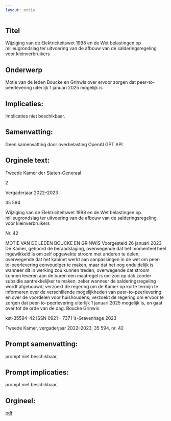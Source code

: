 ```yaml
---
layout: motie
---
```

## Titel
Wijziging van de Elektriciteitswet 1998 en de Wet belastingen op milieugrondslag ter uitvoering van de afbouw van de salderingsregeling voor kleinverbruikers
## Onderwerp
Motie van de leden Boucke en Grinwis over ervoor zorgen dat peer-to-peerlevering uiterlijk 1 januari 2025 mogelijk is
## Implicaties:
Implicaties niet beschikbaar.
## Samenvatting:
Geen samenvatting door overbelasting OpenAI GPT API
## Orginele text:


Tweede Kamer der Staten-Generaal

2

Vergaderjaar 2022–2023

35 594

Wijziging van de Elektriciteitswet 1998 en de
Wet belastingen op milieugrondslag ter
uitvoering van de afbouw van de
salderingsregeling voor kleinverbruikers

Nr. 42

MOTIE VAN DE LEDEN BOUCKE EN GRINWIS
Voorgesteld 26 januari 2023
De Kamer,
gehoord de beraadslaging,
overwegende dat het momenteel heel ingewikkeld is om zelf opgewekte
stroom met anderen te delen;
overwegende dat het kabinet werkt aan aanpassingen in de wet om
peer-to-peerlevering eenvoudiger te maken, maar dat het nog onduidelijk
is wanneer dit in werking zou kunnen treden;
overwegende dat stroom kunnen leveren aan de buren een maatregel is
om zon op dak zonder subsidie aantrekkelijker te maken, zeker wanneer
de salderingsregeling wordt afgebouwd;
verzoekt de regering om de Kamer op korte termijn te informeren over de
verschillende mogelijkheden van peer-to-peerlevering en over de
voordelen voor huishoudens;
verzoekt de regering om ervoor te zorgen dat peer-to-peerlevering uiterlijk
1 januari 2025 mogelijk is,
en gaat over tot de orde van de dag.
Boucke
Grinwis

kst-35594-42
ISSN 0921 - 7371
’s-Gravenhage 2023

Tweede Kamer, vergaderjaar 2022–2023, 35 594, nr. 42


## Prompt samenvatting:
prompt niet beschikbaar,

## Prompt implicaties:
prompt niet beschikbaar,
## Orgineel:
[pdf](https://gegevensmagazijn.tweedekamer.nl/OData/v4/2.0/Document(b05549ce-20f1-4f94-a7d0-17720b4e1e5d)/resource)
